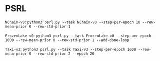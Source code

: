 # PSRL

`NChain-v0`: `python3 psrl.py --task NChain-v0 --step-per-epoch 10 --rew-mean-prior 0 --rew-std-prior 1`

`FrozenLake-v0`: `python3 psrl.py --task FrozenLake-v0 --step-per-epoch 1000 --rew-mean-prior 0 --rew-std-prior 1 --add-done-loop`

`Taxi-v3`: `python3 psrl.py --task Taxi-v3 --step-per-epoch 1000 --rew-mean-prior 0 --rew-std-prior 2 --epoch 20`
